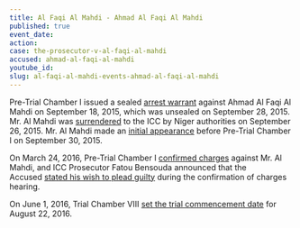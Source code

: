 ```yaml
---
title: Al Faqi Al Mahdi - Ahmad Al Faqi Al Mahdi
published: true
event_date:
action:
case: the-prosecutor-v-al-faqi-al-mahdi
accused: ahmad-al-faqi-al-mahdi
youtube_id:
slug: al-faqi-al-mahdi-events-ahmad-al-faqi-al-mahdi
---
```



Pre-Trial Chamber I issued a sealed [arrest warrant](https://www.icc-cpi.int/Pages/record.aspx?docNo=ICC-01/12-01/15-1-Red) against Ahmad Al Faqi Al Mahdi on September 18, 2015, which was unsealed on September 28, 2015. Mr. Al Mahdi was [surrendered](https://www.icc-cpi.int/Pages/item.aspx?name=pr1154) to the ICC by Niger authorities on September 26, 2015. Mr. Al Mahdi made an [initial appearance](https://www.icc-cpi.int/Pages/item.aspx?name=pr1157) before Pre-Trial Chamber I on September 30, 2015.

On March 24, 2016, Pre-Trial Chamber I&nbsp;[confirmed charges](https://www.icc-cpi.int/Pages/record.aspx?docNo=ICC-01/12-01/15-84-Red) against Mr. Al Mahdi, and ICC Prosecutor Fatou Bensouda announced that the Accused&nbsp;[stated his wish to plead guilty](https://www.icc-cpi.int//Pages/item.aspx?name=160324-otp-stat-al-Mahdi) during the confirmation of charges hearing. &nbsp;

On June 1, 2016, Trial Chamber VIII [set the trial commencement date](https://www.icc-cpi.int/Pages/record.aspx?docNo=ICC-01/12-01/15-93) for August 22, 2016.